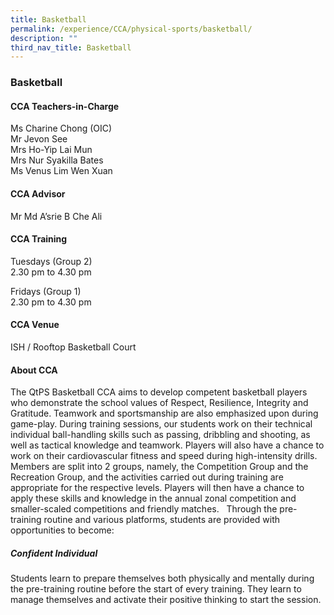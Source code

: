 ```yaml
---
title: Basketball
permalink: /experience/CCA/physical-sports/basketball/
description: ""
third_nav_title: Basketball
---
```

### **Basketball**
#### **CCA Teachers-in-Charge**
Ms Charine Chong (OIC)<br>
Mr Jevon See<br>
Mrs Ho-Yip Lai Mun<br>
Mrs Nur Syakilla Bates<br>
Ms Venus Lim Wen Xuan

#### **CCA Advisor**
Mr Md A’srie B Che Ali

#### **CCA Training**
Tuesdays (Group 2) <br>
2.30 pm to 4.30 pm

Fridays (Group 1)<br>
2.30 pm to 4.30 pm

#### **CCA Venue**
ISH / Rooftop Basketball Court

#### **About CCA**
The QtPS Basketball CCA aims to develop competent basketball players who demonstrate the school values of Respect, Resilience, Integrity and Gratitude. Teamwork and sportsmanship are also emphasized upon during game-play. During training sessions, our students work on their technical individual ball-handling skills such as passing, dribbling and shooting, as well as tactical knowledge and teamwork. Players will also have a chance to work on their cardiovascular fitness and speed during high-intensity drills.   Members are split into 2 groups, namely, the Competition Group and the Recreation Group, and the activities carried out during training are appropriate for the respective levels. Players will then have a chance to apply these skills and knowledge in the annual zonal competition and smaller-scaled competitions and friendly matches.   Through the pre-training routine and various platforms, students are provided with opportunities to become:

##### **Confident Individual**
Students learn to prepare themselves both physically and mentally during the pre-training routine before the start of every training. They learn to manage themselves and activate their positive thinking to start the session.
